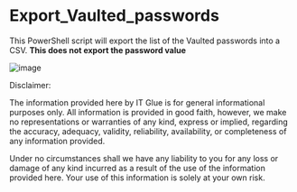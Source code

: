 # Export_Vaulted_passwords
This PowerShell script will export the list of the Vaulted passwords into a CSV. **This does not export the password value**

![image](https://github.com/user-attachments/assets/5766225c-e040-4ede-be64-ae0147bc8d0b)


Disclaimer:

The information provided here by IT Glue is for general informational purposes only. All information is provided in good faith, however, we make no representations or warranties of any kind, express or implied, regarding the accuracy, adequacy, validity, reliability, availability, or completeness of any information provided.

Under no circumstances shall we have any liability to you for any loss or damage of any kind incurred as a result of the use of the information provided here. Your use of this information is solely at your own risk.
